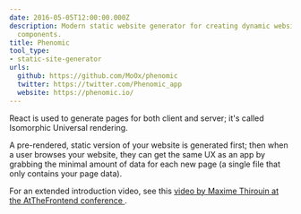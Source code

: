 ```yaml
---
date: 2016-05-05T12:00:00.000Z
description: Modern static website generator for creating dynamic websites using React
  components.
title: Phenomic
tool_type:
- static-site-generator
urls:
  github: https://github.com/MoOx/phenomic
  twitter: https://twitter.com/Phenomic_app
  website: https://phenomic.io/
---
```


React is used to generate pages for both client and server; it's called Isomorphic Universal rendering.

A pre-rendered, static version of your website is generated first; then when a user browses your website, they can get the same UX as an app by grabbing the minimal amount of data for each new page (a single file that only contains your page data).

For an extended introduction video, see this [video by Maxime Thirouin at the AtTheFrontend conference ](https://www.youtube.com/watch?v=WWPkj72Nn6s).
